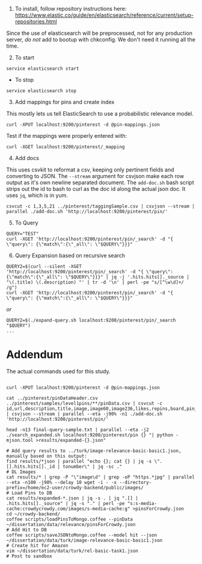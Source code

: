 1. To install, follow repository instructions here: https://www.elastic.co/guide/en/elasticsearch/reference/current/setup-repositories.html

Since the use of elasticsearch will be preprocessed, not for any production server, _do not_ add to bootup with chkconfig. We don't need it running all the time.

2. To start

```
service elasticsearch start
```

- To stop

```
service elasticsearch stop
```

3. Add mappings for pins and create index

This mostly lets us tell ElasticSearch to use a probabilistic relevance model.

```
curl -XPUT localhost:9200/pinterest -d @pin-mappings.json
```

Test if the mappings were properly entered with:

```
curl -XGET localhost:9200/pinterest/_mapping
```

4. Add docs

This uses csvkit to reformat a csv, keeping only pertinent fields and converting to JSON.
The `--stream` argument for csvjson make each row output as it's own newline separated document. The `add-doc.sh` bash script strips out the id to bash to curl as the doc id along the actual json doc. It uses `jq`, which is in yum.

```
csvcut -c 1,3,5,21 ../pinterest/taggingSample.csv | csvjson --stream | parallel ./add-doc.sh 'http://localhost:9200/pinterest/pin/'
```
5. To Query

```
QUERY="TEST"
curl -XGET 'http://localhost:9200/pinterest/pin/_search' -d "{ \"query\": {\"match\":{\"_all\": \"$QUERY\"}}}"
```

6. Query Expansion based on recursive search

```
QUERY2=$(curl --silent -XGET 'http://localhost:9200/pinterest/pin/_search' -d "{ \"query\": {\"match\":{\"_all\": \"$QUERY\"}}}" | jq -j '.hits.hits[]._source | "\(.title) \(.description) "' | tr -d '\n' | perl -pe "s/[^\w\d]+/ /g")
curl -XGET 'http://localhost:9200/pinterest/pin/_search' -d "{ \"query\": {\"match\":{\"_all\": \"$QUERY\"}}}"
```

_or_ 

```
QUERY2=$(./expand-query.sh localhost:9200/pinterest/pin/_search "$QUERY")
...
```

# Addendum

The actual commands used for this study.

```

curl -XPUT localhost:9200/pinterest -d @pin-mappings.json

cat ../pinterest/pinDataHeader.csv ../pinterest/samples/level1pins/**/pinData.csv | csvcut -c id,url,description,title,image,image60,image236,likes,repins,board,pin_join | csvjson --stream | parallel --eta -j90% -n1 ./add-doc.sh 'http://localhost:9200/pinterest/pin/'

head -n13 final-query-sample.txt | parallel --eta -j2 ./search_expanded.sh localhost:9200/pinterest/pin {} "| python -mjson.tool >results/expanded-{}.json"

# Add query results to ../turk/image-relevance-basic-basic1.json, manually based on this output:
find results/*json | parallel "echo {}; cat {} | jq -s \".[].hits.hits[]._id | tonumber\" | jq -sc ."
# DL Images
cat results/* | grep -P "\"image\d" | grep -oP "https.*jpg" | parallel --eta -n100 -j90% --delay 10 wget -i - -x --directory-prefix=/home/ec2-user/crowdy-backend/public/images/
# Load Pins to DB
cat results/expanded-*.json | jq -s . | jq ".[] | .hits.hits[]._source" | jq -s "." | perl -pe "s:s-media-cache:crowdycrowdy.com/images/s-media-cache:g" >pinsForCrowdy.json
cd ~/crowdy-backend/
coffee scripts/loadPinsToMongo.coffee --pinData ~/dissertation/data/relevance/pinsForCrowdy.json
# Add Hit to DB
coffee scripts/saveJSONtoMongo.coffee --model hit --json ~/dissertation/data/turk/image-relevance-basic-basic1.json
# Create hit for Amazon
vim ~/dissertation/data/turk/rel-basic-task1.json
# Post to sandbox

```
